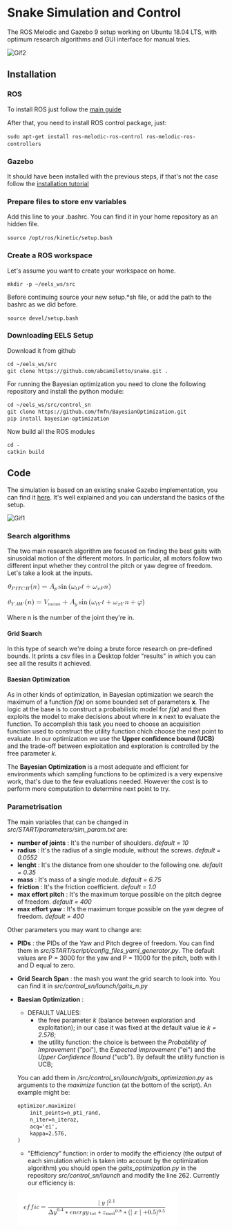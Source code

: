 # Snake Simulation and Control
The ROS Melodic and Gazebo 9 setup working on Ubuntu 18.04 LTS, with optimum research algorithms and GUI interface for manual tries.



![Gif2](https://github.com/abcamiletto/eels_sim/blob/master/images_and_videos/ezgif-7-d21902ae1d3a.gif?raw=true)
## Installation

### ROS
To install ROS just follow the [main guide](http://wiki.ros.org/melodic/Installation/Ubuntu)

After that, you need to install ROS control package, just:

`sudo apt-get install ros-melodic-ros-control ros-melodic-ros-controllers`

### Gazebo
It should have been installed with the previous steps, if that's not the case follow the [installation tutorial](http://gazebosim.org/tutorials?tut=install_ubuntu&cat=install)

### Prepare files to store env variables
Add this line to your .bashrc. You can find it in your home repository as an hidden file.

`source /opt/ros/kinetic/setup.bash`

### Create a ROS workspace
Let's assume you want to create your workspace on home.

```
mkdir -p ~/eels_ws/src
```

Before continuing source your new setup.*sh file, or add the path to the bashrc as we did before.

`source devel/setup.bash`

### Downloading EELS Setup

Download it from github
```
cd ~/eels_ws/src
git clone https://github.com/abcamiletto/snake.git .
```
For running the Bayesian optimization you need to clone the following repository and install the python module:
```
cd ~/eels_ws/src/control_sn
git clone https://github.com/fmfn/BayesianOptimization.git
pip install bayesian-optimization
```
Now build all the ROS modules

```
cd -
catkin build
```

## Code 
The simulation is based on an existing snake Gazebo implementation, you can find it [here](http://answers.gazebosim.org/question/16715/how-can-i-represent-a-anake-robot-with-many-identical-segmens-in-sdf/). It's well explained and you can understand the basics of the setup.

![Gif1](https://github.com/abcamiletto/eels_sim/blob/master/images_and_videos/image_2019-12-19_17-21-17.png?raw=true)

### Search algorithms
The two main research algorithm are focused on finding the best gaits with sinusoidal motion of the different motors. In particular, all motors follow two different input whether they control the pitch or yaw degree of freedom.
Let's take a look at the inputs.

![Alt text](images_and_videos/yaw1.png?raw=true "Title")

![Alt text](images_and_videos/pitch.png?raw=true "Title")

Where n is the number of the joint they're in.

#### Grid Search
In this type of search we're doing a brute force research on pre-defined bounds. It prints a csv files in a Desktop folder "results" in which you can see all the results it achieved.

#### Baesian Optimization

As in other kinds of optimization, in Bayesian optimization we search the maximum of a function *f(**x**)* on some bounded set of parameters **x**. The logic at the base is to construct a probabilistic model for *f(**x**)* and then exploits the model to make decisions about where in **x** next to evaluate the function. To accomplish this task you need to choose an acquisition function used to construct the utility function chich choose the next point to evaluate. In our optimization we use the **Upper confidence bound (UCB)** and the trade-off between exploitation and exploration is controlled by the free parameter *k*.

The **Bayesian Optimization** is a most adequate and efficient for environments which sampling functions to be optimized is a very expensive work, that's due to the few evaluations needed. However the cost is to perform more computation to determine next point to try.

### Parametrisation
The main variables that can be changed in *src/START/parameters/sim_param.txt* are:

- **number of joints** : It's the number of shoulders. *default = 10* 
- **radius** : It's the radius of a single module, without the screws. *default = 0.0552*
- **lenght** : It's the distance from one shoulder to the following one. *default = 0.35*
- **mass** : It's mass of a single module. *default = 6.75*
- **friction** : It's the friction coefficient. *default = 1.0*
- **max effort pitch** : It's the maximum torque possible on the pitch degree of freedom. *default = 400*
- **max effort yaw** : It's the maximum torque possible on the yaw degree of freedom. *default = 400*

Other parameters you may want to change are:

- **PIDs** : the PIDs of the Yaw and Pitch degree of freedom. You can find them in *src/START/script/config_files_yaml_generator.py*. The default values are P = 3000 for the yaw and P = 11000 for the pitch, both with I and D equal to zero.
- **Grid Search Span** : the mash you want the grid search to look into. You can find it in *src/control_sn/launch/gaits_n.py*
- **Baesian Optimization** : 
    - DEFAULT VALUES:
        - the free parameter *k* (balance between exploration and exploitation); in our case it was fixed at the default value ie *k = 2.576*;
        - the utility function: the choice is between the *Probability of Improvement* ("poi"), the *Expected Improvement* ("ei") and the *Upper Confidence Bound* ("ucb"). By default the utility function is UCB;
    
    You can add them in */src/control_sn/launch/gaits_optimization.py* as arguments to the *maximize* function (at the bottom of the script). An example might be: 
    ```
    optimizer.maximize(
        init_points=n_pti_rand,
        n_iter=n_iteraz,
        acq='ei',
        kappa=2.576,
    )
    ```
    - "Efficiency" function: in order to modify the efficiency (the output of each simulation which is taken into account by the optimization algorithm) you should open the *gaits_optimization.py* in the repository *src/control_sn/launch* and modify the line 262. Currently our efficiency is:
    
    ![Alt text](images_and_videos/eff.png?raw=true "Title")
    
